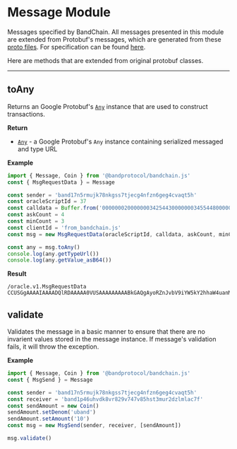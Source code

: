 # Message Module

Messages specified by BandChain. All messages presented in this module are extended from Protobuf's messages, which are generated from these [proto files](https://github.com/bandprotocol/chain/tree/v2.0.3/proto/oracle/v1). For specification can be found [here](https://docs.cosmos.network/v0.44/core/proto-docs.html).

Here are methods that are extended from original protobuf classes.

---

## toAny

Returns an Google Protobuf's [`Any`] instance that are used to construct transactions.

**Return**

- [`Any`] - a Google Protobuf's `Any` instance containing serialized messaged and type URL

**Example**

```js
import { Message, Coin } from '@bandprotocol/bandchain.js'
const { MsgRequestData } = Message

const sender = 'band17n5rmujk78nkgss7tjecg4nfzn6geg4cvaqt5h'
const oracleScriptId = 37
const calldata = Buffer.from('0000000200000003425443000000034554480000000000000064', 'hex')
const askCount = 4
const minCount = 3
const clientId = 'from_bandchain.js'
const msg = new MsgRequestData(oracleScriptId, calldata, askCount, minCount, clientId, sender)

const any = msg.toAny()
console.log(any.getTypeUrl())
console.log(any.getValue_asB64())
```

**Result**

```
/oracle.v1.MsgRequestData
CCUSGgAAAAIAAAADQlRDAAAAA0VUSAAAAAAAAABkGAQgAyoRZnJvbV9iYW5kY2hhaW4uanM40IYDQOCnEkorYmFuZDE3bjVybXVqazc4bmtnc3M3dGplY2c0bmZ6bjZnZWc0Y3ZhcXQ1aA==

```

## validate

Validates the message in a basic manner to ensure that there are no invarient values stored in the message instance. If message's validation fails, it will throw the exception.

**Example**

```js
import { Message, Coin } from '@bandprotocol/bandchain.js'
const { MsgSend } = Message

const sender = 'band17n5rmujk78nkgss7tjecg4nfzn6geg4cvaqt5h'
const receiver = 'band1p46uhvdk8vr829v747v85hst3mur2dzlmlac7f'
const sendAmount = new Coin()
sendAmount.setDenom('uband')
sendAmount.setAmount('10')
const msg = new MsgSend(sender, receiver, [sendAmount])

msg.validate()
```

[`any`]: https://github.com/protocolbuffers/protobuf/blob/master/src/google/protobuf/any.proto
